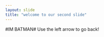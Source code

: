 ```yaml
---
layout: slide
title: "welcome to our second slide"
---
```

#IM BATMAN#
Use the left arrow to go back!
